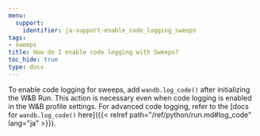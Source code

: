 ```yaml
---
menu:
  support:
    identifier: ja-support-enable_code_logging_sweeps
tags:
- sweeps
title: How do I enable code logging with Sweeps?
toc_hide: true
type: docs
---
```


To enable code logging for sweeps, add `wandb.log_code()` after initializing the W&B Run. This action is necessary even when code logging is enabled in the W&B profile settings. For advanced code logging, refer to the [docs for `wandb.log_code()` here]({{< relref path="/ref/python/run.md#log_code" lang="ja" >}}).